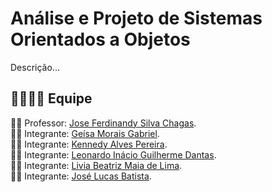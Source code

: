 # Análise e Projeto de Sistemas Orientados a Objetos
Descrição...

## :family_man_woman_girl_boy: Equipe
:man_teacher: Professor: [Jose Ferdinandy Silva Chagas](https://github.com/FerdinandChagas).<br />
:woman_student: Integrante: [Geísa Morais Gabriel](https://github.com/Geisa-mg).<br />
:man_student: Integrante: [Kennedy Alves Pereira](https://github.com/kennedyAlvess). <br />
:man_student: Integrante: [Leonardo Inácio Guilherme Dantas](https://github.com/LeonardoIGD).<br />
:woman_student: Integrante: [Livia Beatriz Maia de Lima](https://github.com/liviabeatrizml).<br />
:man_student: Integrante: [José Lucas Batista](https://github.com/walkerzito).
